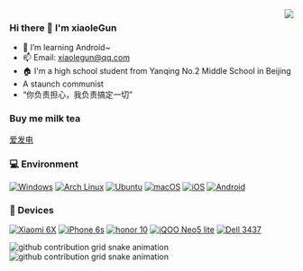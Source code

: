 <img align="right" src="https://github-readme-stats.vercel.app/api?username=xiaoleGun&include_all_commits=true&show_icons=true&theme=buefy&count_private=true&hide_border=true" />

### Hi there 👋 I'm xiaoleGun
- 🌱 I’m learning Android~
- 📫 Email: xiaolegun@qq.com
- 🏠 I'm a high school student from Yanqing No.2 Middle School in Beijing
- A staunch communist
- “你负责担心，我负责搞定一切”

### Buy me milk tea
[爱发电](https://afdian.net/a/xiaoleGun)

### 💻 Environment
[![Windows](https://img.shields.io/badge/Windows-00BBFF?style=flat-square&logo=Windows&logoColor=FFFFFF&labelColor=00BBFF)](https://www.microsoft.com/windows11)
[![Arch Linux](https://img.shields.io/badge/Arch%20Linux-008BFF?style=flat-square&logo=arch-linux&logoColor=FFFFFF&labelColor=008BFF)](https://archlinux.org)
[![Ubuntu](https://img.shields.io/badge/Ubuntu%2021%2e04-dd4814?style=flat-square&logo=ubuntu&logoColor=ffffff)](https://releases.ubuntu.com/21.04/)
[![macOS](https://img.shields.io/badge/macOS-4F4F4F?style=flat-square&logo=apple&logoColor=FFFFFF&labelColor=4F4F4F)](https://www.apple.com/macos/big-sur/)
[![iOS](https://img.shields.io/badge/iOS-4F4F4F?style=flat-square&logo=apple&logoColor=FFFFFF&labelColor=4F4F4F)](https://www.apple.com/ios/ios14/)
[![Android](https://img.shields.io/badge/Android-00C000?style=flat-square&logo=android&logoColor=FFFFFF&labelColor=00C000)](https://www.android.com/android-11/)

### 📱 Devices
[![Xiaomi 6X](https://img.shields.io/badge/Xiaomi%206X-ED9121?style=flat-square&logo=xiaomi&logoColor=FFFFFF&labelColor=ED9121)](https://www.mi.com/a/h/6181.html)
[![iPhone 6s](https://img.shields.io/badge/iPhone%206s-4F4F4F?style=flat-square&logo=apple&logoColor=FFFFFF&labelColor=4F4F4F)](https://product.pconline.com.cn/mobile/apple/568697.html)
[![honor 10](https://img.shields.io/badge/Honor%2010-000000?style=flat-square&logo=huawei&logoColor=red&labelColor=)](https://detail.zol.com.cn/cell_phone/index1207689.shtml)
[![iQOO Neo5 lite](https://img.shields.io/badge/iQOO%20Neo5%20Lite-FFD306?style=flat-square)](https://www.vivo.com.cn/vivo/iqooneo5lite/)
[![Dell 3437](https://img.shields.io/badge/Dell%203437-00BBFF?style=flat-square&logo=dell&logoColor=FFFFFF&labelColor=00BBFF)](https://www.dell.com/support/home/zh-cn/product-support/product/inspiron-14-3437/overview)

![github contribution grid snake animation](https://github.com/xiaoleGun/xiaoleGun/raw/snake/github-contribution-grid-snake-dark.svg#gh-dark-mode-only)![github contribution grid snake animation](https://github.com/xiaoleGun/xiaoleGun/raw/snake/github-contribution-grid-snake.svg#gh-light-mode-only)
